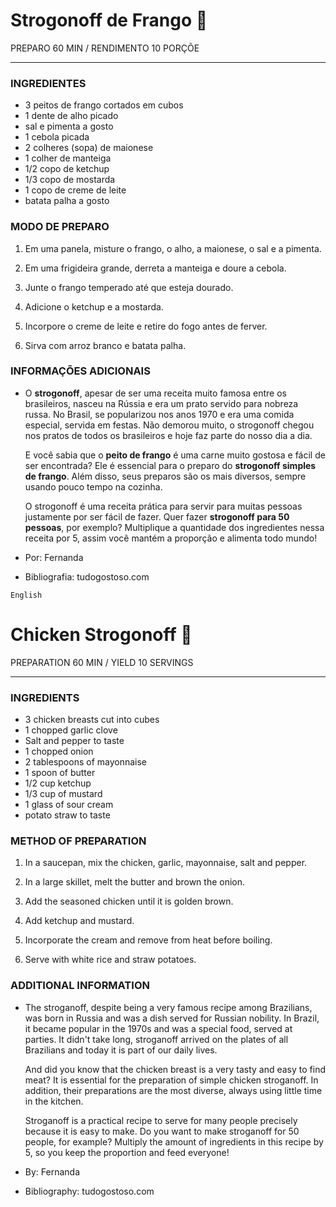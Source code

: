 # Strogonoff de Frango :chicken:

PREPARO 60 MIN / RENDIMENTO 10 PORÇÕE

-------------

### INGREDIENTES

- 3 peitos de frango cortados em cubos
- 1 dente de alho picado
- sal e pimenta a gosto
- 1 cebola picada
- 2 colheres (sopa) de maionese
- 1 colher de manteiga
- 1/2 copo de ketchup
- 1/3 copo de mostarda
- 1 copo de creme de leite
- batata palha a gosto

### MODO DE PREPARO

1. Em uma panela, misture o frango, o alho, a maionese, o sal e a pimenta.

2. Em uma frigideira grande, derreta a manteiga e doure a cebola.

3. Junte o frango temperado até que esteja dourado.

4. Adicione o ketchup e a mostarda.

5. Incorpore o creme de leite e retire do fogo antes de ferver.

6. Sirva com arroz branco e batata palha.

### INFORMAÇÕES ADICIONAIS

- O **strogonoff**, apesar de ser uma receita muito famosa entre os brasileiros, nasceu na Rússia e era um prato servido para nobreza russa. No Brasil, se popularizou nos anos 1970 e era uma comida especial, servida em festas. Não demorou muito, o strogonoff chegou nos pratos de todos os brasileiros e hoje faz parte do nosso dia a dia. 

  E você sabia que o **peito de frango** é uma carne muito gostosa e fácil de ser encontrada? Ele é essencial para o preparo do **strogonoff simples de frango**. Além disso, seus preparos são os mais diversos, sempre usando pouco tempo na cozinha. 

  O strogonoff é uma receita prática para servir para muitas pessoas justamente por ser fácil de fazer. Quer fazer **strogonoff para 50 pessoas**, por exemplo? Multiplique a quantidade dos ingredientes nessa receita por 5, assim você mantém a proporção e alimenta todo mundo!

- Por: Fernanda 

- Bibliografia: tudogostoso.com


```inglês
English
```

# Chicken Strogonoff :chicken:

PREPARATION 60 MIN /  YIELD 10 SERVINGS

--------------

### INGREDIENTS

- 3 chicken breasts cut into cubes
- 1 chopped garlic clove
- Salt and pepper to taste
- 1 chopped onion
- 2 tablespoons of mayonnaise
- 1 spoon of butter
- 1/2 cup ketchup
- 1/3 cup of mustard
- 1 glass of sour cream
- potato straw to taste

### METHOD OF PREPARATION

1. In a saucepan, mix the chicken, garlic, mayonnaise, salt and pepper.

2. In a large skillet, melt the butter and brown the onion.

3. Add the seasoned chicken until it is golden brown.

4. Add ketchup and mustard.

5. Incorporate the cream and remove from heat before boiling.

6. Serve with white rice and straw potatoes.

### ADDITIONAL INFORMATION

- The stroganoff, despite being a very famous recipe among Brazilians, was born in Russia and was a dish served for Russian nobility. In Brazil, it became popular in the 1970s and was a special food, served at parties. It didn't take long, stroganoff arrived on the plates of all Brazilians and today it is part of our daily lives.

  And did you know that the chicken breast is a very tasty and easy to find meat? It is essential for the preparation of simple chicken stroganoff. In addition, their preparations are the most diverse, always using little time in the kitchen.

  Stroganoff is a practical recipe to serve for many people precisely because it is easy to make. Do you want to make stroganoff for 50 people, for example? Multiply the amount of ingredients in this recipe by 5, so you keep the proportion and feed everyone!

- By: Fernanda

- Bibliography: tudogostoso.com